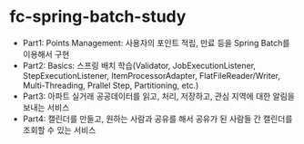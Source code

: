 # fc-spring-batch-study
* Part1: Points Management: 사용자의 포인트 적립, 만료 등을 Spring Batch를 이용해서 구현
* Part2: Basics: 스프링 배치 학습(Validator, JobExecutionListener, StepExecutionListener, ItemProcessorAdapter, FlatFileReader/Writer, Multi-Threading, Prallel Step, Partitioning, etc.)
* Part3: 아파트 실거래 공공데이터를 읽고, 처리, 저장하고, 관심 지역에 대한 알림을 보내는 서비스
* Part4: 캘린더를 만들고, 원하는 사람과 공유를 해서 공유가 된 사람들 간 캘린더를 조회할 수 있는 서비스
